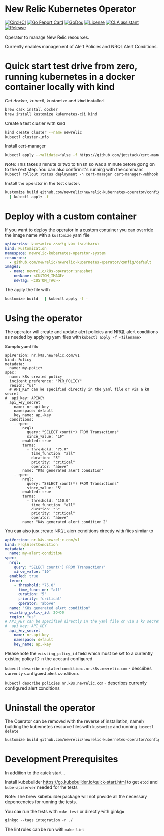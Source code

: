 # New Relic Kubernetes Operator

[![CircleCI](https://circleci.com/gh/newrelic/newrelic-kubernetes-operator.svg?style=svg)](https://circleci.com/gh/newrelic/newrelic-kubernetes-operator)
[![Go Report Card](https://goreportcard.com/badge/github.com/newrelic/newrelic-cli?style=flat-square)](https://goreportcard.com/report/github.com/newrelic/newrelic-kubernetes-operator)
[![GoDoc](https://godoc.org/github.com/newrelic/newrelic-kubernetes-operator?status.svg)](https://godoc.org/github.com/newrelic/newrelic-kubernetes-operator)
[![License](https://img.shields.io/badge/License-Apache%202.0-blue.svg)](https://github.com/newrelic/newrelic-kubernetes-operator/blob/master/LICENSE)
[![CLA assistant](https://cla-assistant.io/readme/badge/newrelic/newrelic-kubernetes-operator)](https://cla-assistant.io/newrelic/newrelic-kubernetes-operator)
[![Release](https://img.shields.io/github/release/newrelic/newrelic-kubernetes-operator/all.svg)](https://github.com/newrelic/newrelic-kubernetes-operator/releases/latest)

Operator to manage New Relic resources.

Currently enables management of Alert Policies and NRQL Alert Conditions.

# Quick start test drive from zero, running kubernetes in a docker container locally with kind

Get docker, kubectl, kustomize and kind installed
``` bash
brew cask install docker
brew install kustomize kubernetes-cli kind
```

Create a test cluster with kind

``` bash
kind create cluster --name newrelic
kubectl cluster-info
```

Install cert-manager

``` bash
kubectl apply --validate=false -f https://github.com/jetstack/cert-manager/releases/download/v0.15.0/cert-manager.yaml
```

Note: This takes a minute or two to finish so wait a minute before going on to the next step. 
You can also confirm it's running with the command `kubectl rollout status deployment -n cert-manager cert-manager-webhook`

Install the operator in the test cluster.

``` bash
kustomize build github.com/newrelic/newrelic-kubernetes-operator/config/default/ \
  | kubectl apply -f -
```

# Deploy with a custom container

If you want to deploy the operator in a custom container you can override the image name with a `kustomize` yaml file

```yaml
apiVersion: kustomize.config.k8s.io/v1beta1
kind: Kustomization
namespace: newrelic-kubernetes-operator-system
resources:
  - github.com/newrelic/newrelic-kubernetes-operator/config/default
images:
  - name: newrelic/k8s-operator:snapshot
    newName: <CUSTOM_IMAGE>
    newTag: <CUSTOM_TAG>>
```

The apply the file with 

``` bash
kustomize build . | kubectl apply -f -
```

# Using the operator

The operator will create and update alert policies and NRQL alert conditions as needed by applying yaml files with `kubectl apply -f <filename>`

Sample yaml file
```
apiVersion: nr.k8s.newrelic.com/v1
kind: Policy
metadata:
  name: my-policy
spec:
  name: k8s created policy
  incident_preference: "PER_POLICY"
  region: "us"
  # API_KEY can be specified directly in the yaml file or via a k8 secret
#  api_key: APIKEY
  api_key_secret:
    name: nr-api-key
    namespace: default
    key_name: api-key
  conditions:
    - spec:
        nrql:
          query: "SELECT count(*) FROM Transactions"
          since_value: "10"
        enabled: true
        terms:
          - threshold: "75.0"
            time_function: "all"
            duration: "5"
            priority: "critical"
            operator: "above"
        name: "K8s generated alert condition"
    - spec:
        nrql:
          query: "SELECT count(*) FROM Transactions"
          since_value: "5"
        enabled: true
        terms:
          - threshold: "150.0"
            time_function: "all"
            duration: "5"
            priority: "critical"
            operator: "above"
        name: "K8s generated alert condition 2"

```

You can also just create NRQL alert conditions directly with files similar to 

```yaml
apiVersion: nr.k8s.newrelic.com/v1
kind: NrqlAlertCondition
metadata:
  name: my-alert-condition
spec:
  nrql:
    query: "SELECT count(*) FROM Transactions"
    since_value: "10"
  enabled: true
  terms:
    - threshold: "75.0"
      time_function: "all"
      duration: "5"
      priority: "critical"
      operator: "above"
  name: "K8s generated alert condition"
  existing_policy_id: 26458
  region: "us"
# API_KEY can be specified directly in the yaml file or via a k8 secret
#  api_key: API_KEY
  api_key_secret:
    name: nr-api-key
    namespace: default
    key_name: api-key

```

Please note the `existing_policy_id` field which must be set to a currently existing policy ID in the account configured

`kubectl describe nrqlalertconditions.nr.k8s.newrelic.com` - describes currently configured alert conditions

`kubectl describe policies.nr.k8s.newrelic.com` - describes currently configured alert conditions


# Uninstall the operator

The Operator can be removed with the reverse of installation, namely building the kubernetes resource files with `kustomize` and running `kubectl delete`

``` bash
kustomize build github.com/newrelic/newrelic-kubernetes-operator/config/default/ | kubectl delete -f -
```


# Development Prerequisites

In addition to the quick start...

Install kubebuilder https://go.kubebuilder.io/quick-start.html to get `etcd` and `kube-apiserver` needed for the tests

Note: The brew kubebuilder package will not provide all the necessary dependencies for running the tests. 

You can run the tests with 
`make test` or directly with ginkgo

`ginkgo --tags integration -r ./`

The lint rules can be run with 
`make lint`

